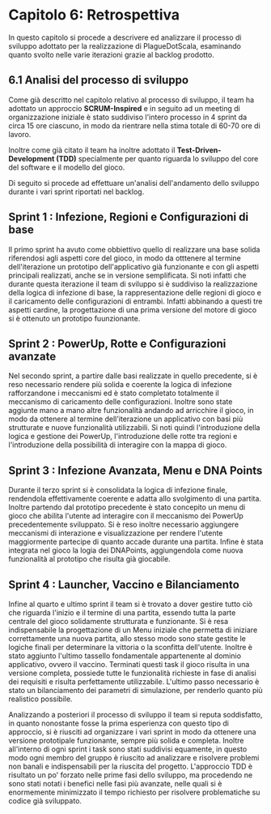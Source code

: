 # Capitolo 6: Retrospettiva

In questo capitolo si procede a descrivere ed analizzare il processo di sviluppo adottato per la realizzazione di PlagueDotScala, esaminando quanto svolto nelle varie iterazioni grazie al backlog prodotto.

## 6.1 Analisi del processo di sviluppo

Come già descritto nel capitolo relativo al processo di sviluppo, il team ha adottato un approccio **SCRUM-Inspired** e in seguito ad un meeting di organizzazione iniziale è stato suddiviso l'intero processo in 4 sprint da circa 15 ore ciascuno, in modo da rientrare nella stima totale di 60-70 ore di lavoro. 

Inoltre come già citato il team ha inoltre adottato il **Test-Driven-Development (TDD)** specialmente per quanto riguarda lo sviluppo del core del software e il modello del gioco.

Di seguito si procede ad effettuare un'analisi dell'andamento dello sviluppo durante i vari sprint riportati nel backlog.

## Sprint 1 : Infezione, Regioni e Configurazioni di base
Il primo sprint ha avuto come obbiettivo quello di realizzare una base solida riferendosi agli aspetti core del gioco, in modo da otttenere al termine dell'iterazione un prototipo dell'applicativo già funzionante e con gli aspetti principali realizzati, anche se in versione semplificata. Si noti infatti che durante questa iterazione il team di sviluppo si è suddiviso la realizzazione della logica di infezione di base, la rappresentazione delle regioni di gioco e il caricamento delle configurazioni di entrambi. Infatti abbinando a questi tre aspetti cardine, la progettazione di una prima versione del motore di gioco si è ottenuto un prototipo fuunzionante. 

## Sprint 2 : PowerUp, Rotte e Configurazioni avanzate
Nel secondo sprint, a partire dalle basi realizzate in quello precedente, si è reso necessario rendere più solida e coerente la logica di infezione rafforzandone i meccanismi ed è stato completato totalmente il meccanismo di caricamento delle configurazioni. Inoltre sono state aggiunte mano a mano altre funzionalità andando ad arricchire il gioco, in modo da ottenere al termine dell'iterazione un applicativo con basi più strutturate e nuove funzionalità utilizzabili. Si noti quindi l'introduzione della logica e gestione dei PowerUp, l'introduzione delle rotte tra regioni e l'introduzione della possibilità di interagire con la mappa di gioco.

## Sprint 3 : Infezione Avanzata, Menu e DNA Points
Durante il terzo sprint si è consolidata la logica di infezione finale, rendendola effettivamente coerente e adatta allo svolgimento di una partita. Inoltre partendo dal prototipo precedente è stato concepito un menu di gioco che abilita l'utente ad interagire con il meccanismo dei PowerUp precedentemente sviluppato. Si è reso inoltre necessario aggiungere meccanismi di interazione e visualizzazione per rendere l'utente maggiormente partecipe di quanto accade durante una partita. Infine è stata integrata nel gioco la logia dei DNAPoints, aggiungendola come nuova funzionalità al prototipo che risulta già giocabile.

## Sprint 4 : Launcher, Vaccino e Bilanciamento
Infine al quarto e ultimo sprint il team si è trovato a dover gestire tutto ciò che riguarda l'inizio e il termine di una partita, essendo tutta la parte centrale del gioco solidamente strutturata e funzionante. Si è resa indispensabile la progettazione di un Menu iniziale che permetta di iniziare correttamente una nuova partita, allo stesso modo sono state gestite le logiche finali per determinare la vittoria o la sconfitta dell'utente. Inoltre è stato aggiunto l'ultimo tassello fondamentale appartenente al dominio applicativo, ovvero il vaccino. Terminati questi task il gioco risulta in una versione completa, possiede tutte le funzionalità richieste in fase di analisi dei requisiti e risulta perfettamente utilizzabile. L'ultimo passo necessario è stato un bilanciamento dei parametri di simulazione, per renderlo quanto più realistico possibile.

Analizzando a posteriori il processo di sviluppo il team si reputa soddisfatto, in quanto nonostante fosse la prima esperienza con questo tipo di approccio, si è riusciti ad organizzare i vari sprint in modo da ottenere una versione prototipale funzionante, sempre più solida e completa. Inoltre all'interno di ogni sprint i task sono stati suddivisi equamente, in questo modo ogni membro del gruppo è riuscito ad analizzare e risolvere problemi non banali e indispensabili per la riuscita del progetto. L'approccio TDD è risultato un po' forzato nelle prime fasi dello sviluppo, ma procedendo ne sono stati notati i benefici nelle fasi più avanzate, nelle quali si è enormemente minimizzato il tempo richiesto per risolvere problematiche su codice già sviluppato.
